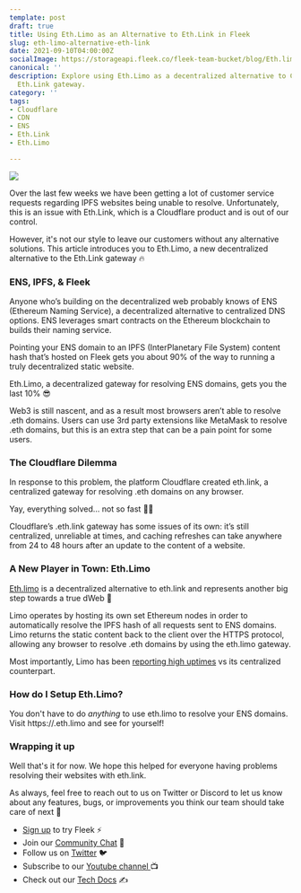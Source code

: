 ```yaml
---
template: post
draft: true
title: Using Eth.Limo as an Alternative to Eth.Link in Fleek
slug: eth-limo-alternative-eth-link
date: 2021-09-10T04:00:00Z
socialImage: https://storageapi.fleek.co/fleek-team-bucket/blog/Eth.limo-background.png
canonical: ''
description: Explore using Eth.Limo as a decentralized alternative to Cloudflare's
  Eth.Link gateway.
category: ''
tags:
- Cloudflare
- CDN
- ENS
- Eth.Link
- Eth.Limo

---
```

![](https://storageapi.fleek.co/fleek-team-bucket/blog/Eth.limo-background.png)

Over the last few weeks we have been getting a lot of customer service requests regarding IPFS websites being unable to resolve. Unfortunately, this is an issue with Eth.Link, which is a Cloudflare product and is out of our control. 

However, it's not our style to leave our customers without any alternative solutions. This article introduces you to Eth.Limo, a new decentralized alternative to the Eth.Link gateway 🔥

### ENS, IPFS, & Fleek 

Anyone who’s building on the decentralized web probably knows of ENS (Ethereum Naming Service), a decentralized alternative to centralized DNS options. ENS leverages smart contracts on the Ethereum blockchain to builds their naming service.

Pointing your ENS domain to an IPFS (InterPlanetary File System) content hash that’s hosted on Fleek gets you about 90% of the way to running a truly decentralized static website. 

Eth.Limo, a decentralized gateway for resolving ENS domains, gets you the last 10% 😎 

Web3 is still nascent, and as a result most browsers aren’t able to resolve .eth domains. Users can use 3rd party extensions like MetaMask to resolve .eth domains, but this is an extra step that can be a pain point for some users. 

### The Cloudflare Dilemma

In response to this problem, the platform Cloudflare created eth.link, a centralized gateway for resolving .eth domains on any browser.

Yay, everything solved… not so fast 🙅‍♀️

Cloudflare’s .eth.link gateway has some issues of its own: it’s still centralized, unreliable at times, and caching refreshes can take anywhere from 24 to 48 hours after an update to the content of a website.

### A New Player in Town: Eth.Limo

[Eth.limo](http://eth.limo/) is a decentralized alternative to eth.link and represents another big step towards a true dWeb 🥳

Limo operates by hosting its own set Ethereum nodes in order to automatically resolve the IPFS hash of all requests sent to ENS domains. Limo returns the static content back to the client over the HTTPS protocol, allowing any browser to resolve .eth domains by using the eth.limo gateway. 

Most importantly, Limo has been [reporting high uptimes](https://twitter.com/eth_limo/status/1433093424178253828?s=20) vs its centralized counterpart. 

### How do I Setup Eth.Limo?

You don't have to do _anything_ to use eth.limo to resolve your ENS domains. Visit https://<your-domain>.eth.limo and see for yourself! 

### Wrapping it up

Well that's it for now. We hope this helped for everyone having problems resolving their websites with eth.link. 

As always, feel free to reach out to us on Twitter or Discord to let us know about any features, bugs, or improvements you think our team should take care of next 🤟

* [Sign up](https://app.fleek.co) to try Fleek ⚡️
* Join our [Community Chat](https://discord.com/invite/yVEcEzmrgm) 💬
* Follow us on [Twitter](https://twitter.com/FleekHQ) 🐦
* Subscribe to our [Youtube channel ](https://www.youtube.com/channel/UCBzlwYM0JjZpjDZ52-SLUmw)📺
* Check out our [Tech Docs](https://docs.fleek.co/) ✍️